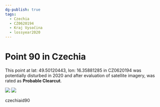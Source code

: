 ```yaml
---
dg-publish: true
tags:
  - Czechia
  - CZ0620194
  - Kraj Vysočina
  - lossyear2020
---
```


# Point 90 in Czechia

This point at lat: 49.50120443, lon: 16.35881285 in CZ0620194 was potentially disturbed in 2020 and after evaluation of satellite imagery, was rated as **Probable Clearcut**.

<div class='juxtapose' data-showcredits='false'>
<img src='https://baserow-backend-production20240528124524339000000001.s3.amazonaws.com/user_files/J1UtgFk1IOulMyrxOtFLUid3bYQgjggd_6ec5dca09be90ed07123c64b145203714e3651d308599740ca97b8e873ee10c7.png' data-label='April 2018' />
<img src='https://baserow-backend-production20240528124524339000000001.s3.amazonaws.com/user_files/UkJfeuAYXEsY3MD0Mphz7agjqeyIWicn_f77f3d1e4fbb1273f424acb8f7d4d80c5a3e64a1cb5f23a9c7be72d36b1c9c38.png' data-label='May 2022' />
</div>

czechiaid90